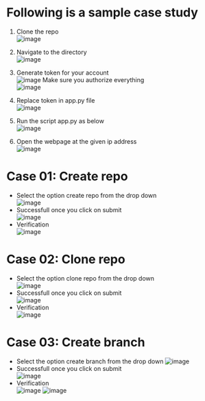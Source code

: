 # Following is a sample case study

1. Clone the repo  
   ![image](https://github.com/psvkaushik/Group50_Proj2/assets/111774368/921b097c-864e-4f0c-8a78-a0dcf469d2cd)

2. Navigate to the directory  
   ![image](https://github.com/psvkaushik/Group50_Proj2/assets/111774368/46586835-1686-48a5-a5b5-0cf62e9e6d79)

3. Generate token for your account  
   ![image](https://github.com/psvkaushik/Group50_Proj2/assets/111774368/7acae669-8239-4814-8fbc-49b11848d1d2)
   Make sure you authorize everything  
   ![image](https://github.com/psvkaushik/Group50_Proj2/assets/111774368/f7261459-a251-44ad-bfbb-db73697ee125)

4. Replace token in app.py file  
   ![image](https://github.com/psvkaushik/Group50_Proj2/assets/111774368/a7dc17e3-68ca-40bc-87ee-edab0bb94c16)

5. Run the script app.py as below  
   ![image](https://github.com/psvkaushik/Group50_Proj2/assets/111774368/664ae067-e1d9-4ed3-b053-ac0d480c3e27)

6. Open the webpage at the given ip address  
   ![image](https://github.com/psvkaushik/Group50_Proj2/assets/111774368/927dfaee-31cc-4ffc-ab60-111780ce18b9)

# Case 01: Create repo

- Select the option create repo from the drop down  
  ![image](https://github.com/psvkaushik/Group50_Proj2/assets/111774368/5e78d86a-14ac-47f0-8ce5-440ec616d749)
- Successfull once you click on submit  
  ![image](https://github.com/psvkaushik/Group50_Proj2/assets/111774368/713134dc-055e-4470-930f-4b1227b53c8d)
- Verification  
  ![image](https://github.com/psvkaushik/Group50_Proj2/assets/111774368/8b7a5e86-b2db-4aa8-9611-412c04679084)

# Case 02: Clone repo

- Select the option clone repo from the drop down  
  ![image](https://github.com/psvkaushik/Group50_Proj2/assets/111774368/18fa5814-1261-4e93-970e-d92353afe403)
- Successfull once you click on submit  
  ![image](https://github.com/psvkaushik/Group50_Proj2/assets/111774368/5b4d1e57-a59d-4e72-adf9-5ae5b78723b3)
- Verification  
  ![image](https://github.com/psvkaushik/Group50_Proj2/assets/111774368/7761a57d-2617-4ac7-baeb-bf9d276cbe64)

# Case 03: Create branch

- Select the option create branch from the drop down
  ![image](https://github.com/psvkaushik/Group50_Proj2/assets/111774368/b2b8bd30-f174-4d3d-90c6-2c366001602f)
- Successfull once you click on submit  
  ![image](https://github.com/psvkaushik/Group50_Proj2/assets/111774368/fc0234d3-a464-4563-91d8-f51226cb76f9)
- Verification  
  ![image](https://github.com/psvkaushik/Group50_Proj2/assets/111774368/19094558-04e3-4955-8ddb-1c6a001e7007)
  ![image](https://github.com/psvkaushik/Group50_Proj2/assets/111774368/7a104311-b599-42a8-bb08-825eb7e0d689)
